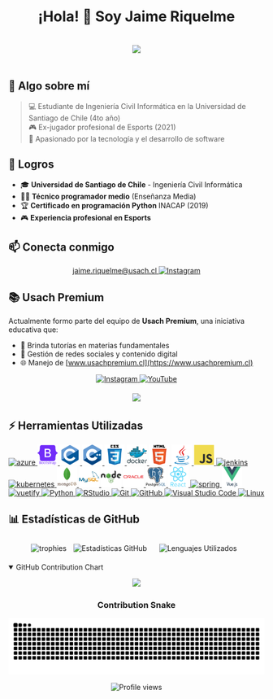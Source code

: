 <div align="center">
  <h1>¡Hola! 👋 Soy Jaime Riquelme</h1>
  <div style="display: inline-block; margin: 20px 0;">
    <img src="https://media.giphy.com/media/qgQUggAC3Pfv687qPC/giphy.gif" width="400"/>
  </div>
</div>

## 🌱 Algo sobre mí
> 💻 Estudiante de Ingeniería Civil Informática en la Universidad de Santiago de Chile (4to año)  
> 🎮 Ex-jugador profesional de Esports (2021)  
> 🚀 Apasionado por la tecnología y el desarrollo de software

## 🎯 Logros
- 🎓 **Universidad de Santiago de Chile** - Ingeniería Civil Informática
- 👨‍💻 **Técnico programador medio** (Enseñanza Media)
- 🏆 **Certificado en programación Python** INACAP (2019)
- 🎮 **Experiencia profesional en Esports**

## 📫 Conecta conmigo
<div align="center">
  <a href="mailto:jaime.riquelme@usach.cl" target="_blank" rel="noopener noreferrer">
    jaime.riquelme@usach.cl
</a>
  <a href="https://www.instagram.com/Jaim3.jpg">
    <img src="https://img.shields.io/badge/Instagram-%23E4405F.svg?style=for-the-badge&logo=Instagram&logoColor=white" alt="Instagram"/>
  </a>
</div>

## 📚 Usach Premium


Actualmente formo parte del equipo de **Usach Premium**, una iniciativa educativa que:
- 🎯 Brinda tutorías en materias fundamentales
- 📱 Gestión de redes sociales y contenido digital
- 🌐 Manejo de [www.usachpremium.cl](https://www.usachpremium.cl)

<div align="center">
  <a href="https://www.instagram.com/usach.premium/">
    <img src="https://img.shields.io/badge/Instagram-%23E4405F.svg?style=for-the-badge&logo=Instagram&logoColor=white" alt="Instagram"/>
  </a>
  <a href="https://www.youtube.com/@UsachPremium">
    <img src="https://img.shields.io/badge/YouTube-%23FF0000.svg?style=for-the-badge&logo=YouTube&logoColor=white" alt="YouTube"/>
  </a>
</div>

<div align="center" style="margin: 20px 0;">
  <img src="https://media.giphy.com/media/3oKIPEqDGUULpEU0aQ/giphy.gif" width="200"/>
</div>

## ⚡ Herramientas Utilizadas
<p align="left">
  <a href="https://azure.microsoft.com/en-in/" target="_blank" rel="noreferrer">
    <img src="https://www.vectorlogo.zone/logos/microsoft_azure/microsoft_azure-icon.svg" alt="azure" width="40" height="40"/>
  </a>
  <a href="https://getbootstrap.com" target="_blank" rel="noreferrer">
    <img src="https://raw.githubusercontent.com/devicons/devicon/master/icons/bootstrap/bootstrap-plain-wordmark.svg" alt="bootstrap" width="40" height="40"/>
  </a>
  <a href="https://www.cprogramming.com/" target="_blank" rel="noreferrer">
    <img src="https://raw.githubusercontent.com/devicons/devicon/master/icons/c/c-original.svg" alt="c" width="40" height="40"/>
  </a>
  <a href="https://www.w3schools.com/cpp/" target="_blank" rel="noreferrer">
    <img src="https://raw.githubusercontent.com/devicons/devicon/master/icons/cplusplus/cplusplus-original.svg" alt="cplusplus" width="40" height="40"/>
  </a>
  <a href="https://www.w3schools.com/css/" target="_blank" rel="noreferrer">
    <img src="https://raw.githubusercontent.com/devicons/devicon/master/icons/css3/css3-original-wordmark.svg" alt="css3" width="40" height="40"/>
  </a>
  <a href="https://www.docker.com/" target="_blank" rel="noreferrer">
    <img src="https://raw.githubusercontent.com/devicons/devicon/master/icons/docker/docker-original-wordmark.svg" alt="docker" width="40" height="40"/>
  </a>
  <a href="https://www.w3.org/html/" target="_blank" rel="noreferrer">
    <img src="https://raw.githubusercontent.com/devicons/devicon/master/icons/html5/html5-original-wordmark.svg" alt="html5" width="40" height="40"/>
  </a>
  <a href="https://www.java.com" target="_blank" rel="noreferrer">
    <img src="https://raw.githubusercontent.com/devicons/devicon/master/icons/java/java-original.svg" alt="java" width="40" height="40"/>
  </a>
  <a href="https://developer.mozilla.org/en-US/docs/Web/JavaScript" target="_blank" rel="noreferrer">
    <img src="https://raw.githubusercontent.com/devicons/devicon/master/icons/javascript/javascript-original.svg" alt="javascript" width="40" height="40"/>
  </a>
  <a href="https://www.jenkins.io" target="_blank" rel="noreferrer">
    <img src="https://www.vectorlogo.zone/logos/jenkins/jenkins-icon.svg" alt="jenkins" width="40" height="40"/>
  </a>
  <a href="https://kubernetes.io" target="_blank" rel="noreferrer">
    <img src="https://www.vectorlogo.zone/logos/kubernetes/kubernetes-icon.svg" alt="kubernetes" width="40" height="40"/>
  </a>
  <a href="https://www.mongodb.com/" target="_blank" rel="noreferrer">
    <img src="https://raw.githubusercontent.com/devicons/devicon/master/icons/mongodb/mongodb-original-wordmark.svg" alt="mongodb" width="40" height="40"/>
  </a>
  <a href="https://www.mysql.com/" target="_blank" rel="noreferrer">
    <img src="https://raw.githubusercontent.com/devicons/devicon/master/icons/mysql/mysql-original-wordmark.svg" alt="mysql" width="40" height="40"/>
  </a>
  <a href="https://nodejs.org" target="_blank" rel="noreferrer">
    <img src="https://raw.githubusercontent.com/devicons/devicon/master/icons/nodejs/nodejs-original-wordmark.svg" alt="nodejs" width="40" height="40"/>
  </a>
  <a href="https://www.oracle.com/" target="_blank" rel="noreferrer">
    <img src="https://raw.githubusercontent.com/devicons/devicon/master/icons/oracle/oracle-original.svg" alt="oracle" width="40" height="40"/>
  </a>
  <a href="https://www.postgresql.org" target="_blank" rel="noreferrer">
    <img src="https://raw.githubusercontent.com/devicons/devicon/master/icons/postgresql/postgresql-original-wordmark.svg" alt="postgresql" width="40" height="40"/>
  </a>
  <a href="https://reactjs.org/" target="_blank" rel="noreferrer">
    <img src="https://raw.githubusercontent.com/devicons/devicon/master/icons/react/react-original-wordmark.svg" alt="react" width="40" height="40"/>
  </a>
  <a href="https://spring.io/" target="_blank" rel="noreferrer">
    <img src="https://www.vectorlogo.zone/logos/springio/springio-icon.svg" alt="spring" width="40" height="40"/>
  </a>
  <a href="https://vuejs.org/" target="_blank" rel="noreferrer">
    <img src="https://raw.githubusercontent.com/devicons/devicon/master/icons/vuejs/vuejs-original-wordmark.svg" alt="vuejs" width="40" height="40"/>
  </a>
  <a href="https://vuetifyjs.com/en/" target="_blank" rel="noreferrer">
    <img src="https://bestofjs.org/logos/vuetify.svg" alt="vuetify" width="40" height="40"/>
  </a>
  <a href="https://www.python.org/" target="_blank" rel="noreferrer">
    <img src="https://img.icons8.com/color/48/000000/python--v1.png" alt="Python" title="Python" width="40" height="40"/>
  </a>
  <a href="https://www.rstudio.com/" target="_blank" rel="noreferrer">
    <img src="https://cdn.iconscout.com/icon/free/png-512/free-r-project-3629007-3030232.png" alt="RStudio" title="RStudio" width="40" height="40"/>
  </a>
  <a href="https://git-scm.com/" target="_blank" rel="noreferrer">
    <img src="https://img.icons8.com/color/48/000000/git.png" alt="Git" title="Git" width="40" height="40"/>
  </a>
  <a href="https://github.com/" target="_blank" rel="noreferrer">
    <img src="https://img.icons8.com/color/48/000000/github--v1.png" alt="GitHub" title="GitHub" width="40" height="40"/>
  </a>
  <a href="https://code.visualstudio.com/" target="_blank" rel="noreferrer">
    <img src="https://img.icons8.com/color/48/000000/visual-studio-code-2019--v1.png" alt="Visual Studio Code" title="Visual Studio Code" width="40" height="40"/>
  </a>
  <a href="https://www.linux.org/" target="_blank" rel="noreferrer">
    <img src="https://img.icons8.com/color/48/000000/linux--v1.png" alt="Linux" title="Linux" width="40" height="40"/>
  </a>
</p>

## 📊 Estadísticas de GitHub
<div align="center">
  <img src="https://github-profile-trophy.vercel.app/?username=jaimeriquelme&theme=darkhub&no-frame=true&row=1&column=6" alt="trophies" style="margin-bottom: 20px;"/>
  
  <img src="https://github-readme-stats.vercel.app/api?username=jaimeriquelme&show_icons=true&theme=dark&hide_border=true&include_all_commits=true&count_private=true" alt="Estadísticas GitHub" style="margin: 10px;"/>
  
  <img src="https://github-readme-stats.vercel.app/api/top-langs/?username=jaimeriquelme&theme=dark&hide_border=true&layout=compact" alt="Lenguajes Utilizados" style="margin: 10px;"/>
  
</div>

<details open>
<summary>GitHub Contribution Chart</summary>
<p align="center">
    <img src="https://github-readme-activity-graph.vercel.app/graph?username=jaimeriquelme&theme=github-compact&area=true&hide_border=true&custom_title=Contribution%20Graph&bg_color=000000&color=C2FFC7&line=CB9DF0&point=C2FFC7&area_color=CB9DF0" />
</p>

<h3 align="center">Contribution Snake</h3>
<p align="center">
  <img src="https://raw.githubusercontent.com/itsKayWat/itsKayWat/output/github-contribution-grid-snake.svg" alt="snake"/>
</p>
</details>



<div align="center">
  <img src="https://komarev.com/ghpvc/?username=jaimeriquelme&color=blueviolet" alt="Profile views"/>
</div>
